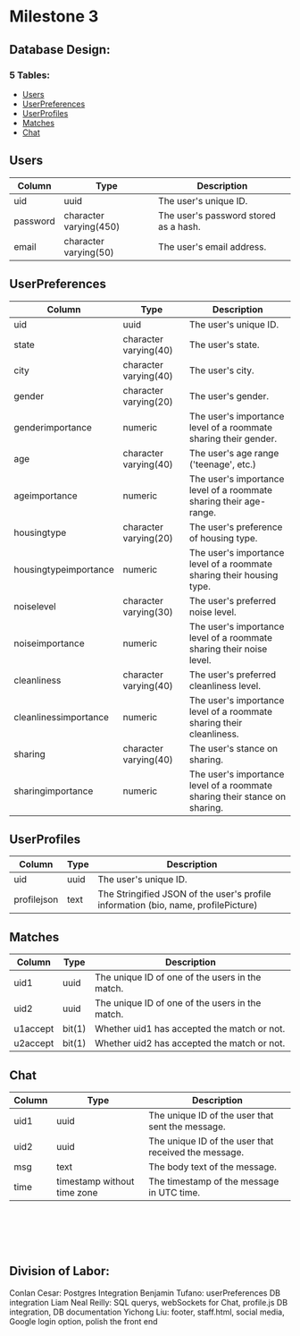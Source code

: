 # Milestone 3

## Database Design:

### 5 Tables:
- [Users](#users)
- [UserPreferences](#userpreferences)
- [UserProfiles](#userprofiles)
- [Matches](#matches)
- [Chat](#chat)


## Users
|  Column  |          Type          | Description |
| --- | --- | --- |
 uid      | uuid                   | The user's unique ID.
 password | character varying(450) | The user's password stored as a hash.
 email    | character varying(50)  | The user's email address.

## UserPreferences
|  Column  |          Type          | Description |
| --- | --- | --- |
 uid                   | uuid                  | The user's unique ID.
 state                 | character varying(40) | The user's state.
 city                  | character varying(40) | The user's city.
 gender                | character varying(20) | The user's gender.
 genderimportance      | numeric               | The user's importance level of a roommate sharing their gender.
 age                   | character varying(40) | The user's age range ('teenage', etc.)
 ageimportance         | numeric               | The user's importance level of a roommate sharing their age-range.
 housingtype           | character varying(20) | The user's preference of housing type.
 housingtypeimportance | numeric               | The user's importance level of a roommate sharing their housing type.
 noiselevel            | character varying(30) | The user's preferred noise level.
 noiseimportance       | numeric               | The user's importance level of a roommate sharing their noise level.
 cleanliness           | character varying(40) | The user's preferred cleanliness level.
 cleanlinessimportance | numeric               | The user's importance level of a roommate sharing their cleanliness.
 sharing               | character varying(40) | The user's stance on sharing.
 sharingimportance     | numeric               | The user's importance level of a roommate sharing their stance on sharing.

## UserProfiles
|  Column  |          Type          | Description |
| --- | --- | --- |
 uid         | uuid | The user's unique ID.
 profilejson | text | The Stringified JSON of the user's profile information (bio, name, profilePicture)

## Matches
|  Column  |          Type          | Description |
| --- | --- | --- |
 uid1     | uuid   | The unique ID of one of the users in the match.
 uid2     | uuid   | The unique ID of one of the users in the match.
 u1accept | bit(1) | Whether uid1 has accepted the match or not.
 u2accept | bit(1) | Whether uid2 has accepted the match or not.

## Chat
|  Column  |          Type          | Description |
| --- | --- | --- |
 uid1   | uuid                        | The unique ID of the user that sent the message.
 uid2   | uuid                        | The unique ID of the user that received the message.
 msg    | text                        | The body text of the message.
 time   | timestamp without time zone | The timestamp of the message in UTC time.

<br>
<br>
<br>
<br>

 ## Division of Labor:

Conlan Cesar: Postgres Integration 
Benjamin Tufano: userPreferences DB integration 
Liam Neal Reilly: SQL querys, webSockets for Chat, profile.js DB integration, DB documentation
Yichong Liu: footer, staff.html, social media, Google login option,  polish the front end
